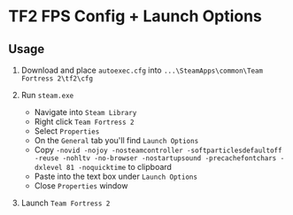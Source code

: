 # TF2 FPS Config + Launch Options

## Usage
1) Download and place `autoexec.cfg` into `...\SteamApps\common\Team Fortress 2\tf2\cfg`

2) Run `steam.exe`
    - Navigate into `Steam Library`
    - Right click `Team Fortress 2`
    - Select `Properties`
    - On the `General` tab you'll find `Launch Options`
    - Copy `-novid -nojoy -nosteamcontroller -softparticlesdefaultoff -reuse -nohltv -no-browser -nostartupsound -precachefontchars -dxlevel 81 -noquicktime` to clipboard
    - Paste into the text box under `Launch Options`
    - Close `Properties` window
  
4) Launch `Team Fortress 2`
